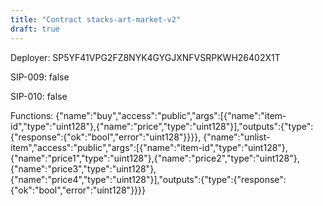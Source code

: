 ```yaml
---
title: "Contract stacks-art-market-v2"
draft: true
---
```

Deployer: SP5YF41VPG2FZ8NYK4GYGJXNFVSRPKWH26402X1T

SIP-009: false

SIP-010: false

Functions:
{"name":"buy","access":"public","args":[{"name":"item-id","type":"uint128"},{"name":"price","type":"uint128"}],"outputs":{"type":{"response":{"ok":"bool","error":"uint128"}}}}, {"name":"unlist-item","access":"public","args":[{"name":"item-id","type":"uint128"},{"name":"price1","type":"uint128"},{"name":"price2","type":"uint128"},{"name":"price3","type":"uint128"},{"name":"price4","type":"uint128"}],"outputs":{"type":{"response":{"ok":"bool","error":"uint128"}}}}

